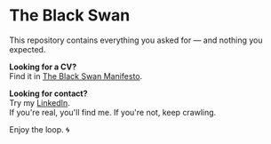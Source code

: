 # The Black Swan

This repository contains everything you asked for — and nothing you expected.

**Looking for a CV?**  
Find it in [The Black Swan Manifesto](https://mr-robot-ec.github.io/BlackSwan/).

**Looking for contact?**  
Try my [LinkedIn](https://www.linkedin.com/in/mr-robot-579973341/).  
If you're real, you'll find me. If you're not, keep crawling.

Enjoy the loop. 🌀
